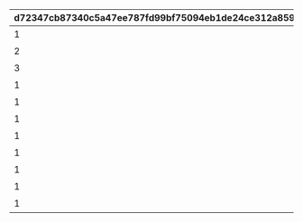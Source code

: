 |d72347cb87340c5a47ee787fd99bf75094eb1de24ce312a859beb9d4e9cfdf39|3c992d4d74e8d62e0f5d3b16af54279cfa8aea7130e2fa36b9204286880ac67b|e619dda5fbe98ea342a25f9ea128dd78397c790f18eb1acdd717c40a81d7970f|8bcc0d4090494f85bbdc70c6a6a39fe72a352dd948e3d1f5a15834615509e1a0|a2e9a828735c0a475f9d4876037e8d7f52f714f0504a9304c567ddd91db0a5ba|336a65036fa1f55a659ee1d12add7903c030519778afdad9e87132fb2c380458|
| --- | --- | --- | --- | --- | --- |
|1|1|1|2020-02-15 15:00:00|おまかせ||
|2|2|2|2020-02-15 15:00:00|デフォルト||
|3|3|3|2020-02-15 15:00:00|アニバーサリー||
|1|4|4|2020-02-15 15:00:00|ピンク||
|1|5|5|2020-02-15 15:00:00|レッド||
|1|6|6|2020-02-15 15:00:00|イエロー||
|1|7|7|2020-02-15 15:00:00|グリーン||
|1|8|8|2020-02-15 15:00:00|ライトブルー||
|1|9|9|2020-02-15 15:00:00|ブルー||
|1|10|10|2020-02-15 15:00:00|パープル||
|1|11|11|2020-02-15 15:00:00|グレー||